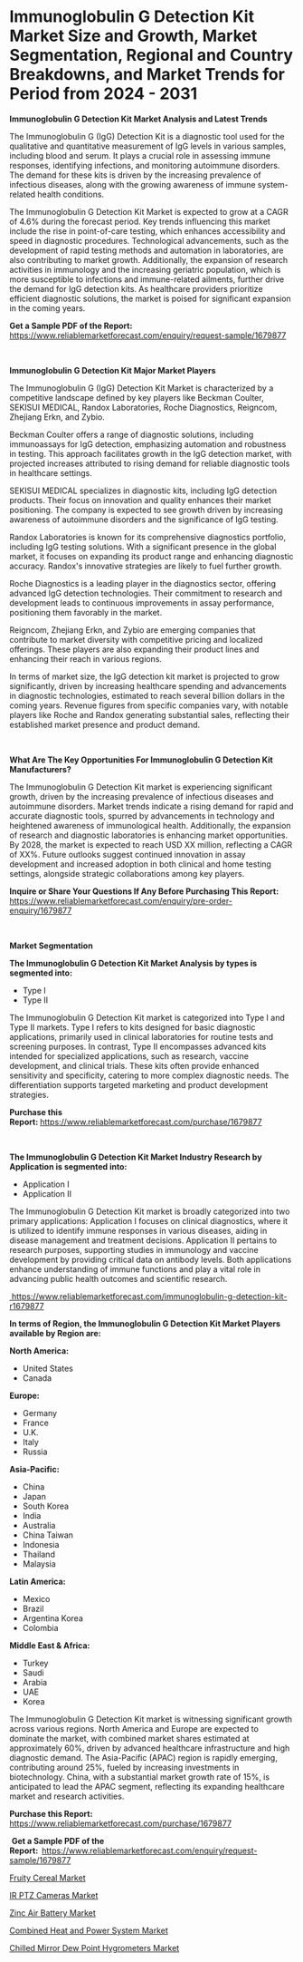<p><h1>Immunoglobulin G Detection Kit Market Size and Growth, Market Segmentation, Regional and Country Breakdowns, and Market Trends for Period from 2024 -  2031</h1></p><p><strong>Immunoglobulin G Detection Kit Market Analysis and Latest Trends</strong></p>
<p><p>The Immunoglobulin G (IgG) Detection Kit is a diagnostic tool used for the qualitative and quantitative measurement of IgG levels in various samples, including blood and serum. It plays a crucial role in assessing immune responses, identifying infections, and monitoring autoimmune disorders. The demand for these kits is driven by the increasing prevalence of infectious diseases, along with the growing awareness of immune system-related health conditions.</p><p>The Immunoglobulin G Detection Kit Market is expected to grow at a CAGR of 4.6% during the forecast period. Key trends influencing this market include the rise in point-of-care testing, which enhances accessibility and speed in diagnostic procedures. Technological advancements, such as the development of rapid testing methods and automation in laboratories, are also contributing to market growth. Additionally, the expansion of research activities in immunology and the increasing geriatric population, which is more susceptible to infections and immune-related ailments, further drive the demand for IgG detection kits. As healthcare providers prioritize efficient diagnostic solutions, the market is poised for significant expansion in the coming years.</p></p>
<p><strong>Get a Sample PDF of the Report:&nbsp;</strong> <a href="https://www.reliablemarketforecast.com/enquiry/request-sample/1679877?utm_campaign=1125&utm_medium=2&utm_source=Github&utm_content=ia&utm_term=19102024&utm_id=immunoglobulin-g-detection-kit">https://www.reliablemarketforecast.com/enquiry/request-sample/1679877</a></p>
<p>&nbsp;</p>
<p><strong>Immunoglobulin G Detection Kit Major Market Players</strong></p>
<p><p>The Immunoglobulin G (IgG) Detection Kit Market is characterized by a competitive landscape defined by key players like Beckman Coulter, SEKISUI MEDICAL, Randox Laboratories, Roche Diagnostics, Reigncom, Zhejiang Erkn, and Zybio. </p><p>Beckman Coulter offers a range of diagnostic solutions, including immunoassays for IgG detection, emphasizing automation and robustness in testing. This approach facilitates growth in the IgG detection market, with projected increases attributed to rising demand for reliable diagnostic tools in healthcare settings.</p><p>SEKISUI MEDICAL specializes in diagnostic kits, including IgG detection products. Their focus on innovation and quality enhances their market positioning. The company is expected to see growth driven by increasing awareness of autoimmune disorders and the significance of IgG testing.</p><p>Randox Laboratories is known for its comprehensive diagnostics portfolio, including IgG testing solutions. With a significant presence in the global market, it focuses on expanding its product range and enhancing diagnostic accuracy. Randox's innovative strategies are likely to fuel further growth.</p><p>Roche Diagnostics is a leading player in the diagnostics sector, offering advanced IgG detection technologies. Their commitment to research and development leads to continuous improvements in assay performance, positioning them favorably in the market.</p><p>Reigncom, Zhejiang Erkn, and Zybio are emerging companies that contribute to market diversity with competitive pricing and localized offerings. These players are also expanding their product lines and enhancing their reach in various regions.</p><p>In terms of market size, the IgG detection kit market is projected to grow significantly, driven by increasing healthcare spending and advancements in diagnostic technologies, estimated to reach several billion dollars in the coming years. Revenue figures from specific companies vary, with notable players like Roche and Randox generating substantial sales, reflecting their established market presence and product demand.</p></p>
<p>&nbsp;</p>
<p><strong>What Are The Key Opportunities For Immunoglobulin G Detection Kit Manufacturers?</strong></p>
<p><p>The Immunoglobulin G Detection Kit market is experiencing significant growth, driven by the increasing prevalence of infectious diseases and autoimmune disorders. Market trends indicate a rising demand for rapid and accurate diagnostic tools, spurred by advancements in technology and heightened awareness of immunological health. Additionally, the expansion of research and diagnostic laboratories is enhancing market opportunities. By 2028, the market is expected to reach USD XX million, reflecting a CAGR of XX%. Future outlooks suggest continued innovation in assay development and increased adoption in both clinical and home testing settings, alongside strategic collaborations among key players.</p></p>
<p><strong>Inquire or Share Your Questions If Any Before Purchasing This Report:</strong> <a href="https://www.reliablemarketforecast.com/enquiry/pre-order-enquiry/1679877?utm_campaign=1125&utm_medium=2&utm_source=Github&utm_content=ia&utm_term=19102024&utm_id=immunoglobulin-g-detection-kit">https://www.reliablemarketforecast.com/enquiry/pre-order-enquiry/1679877</a></p>
<p>&nbsp;</p>
<p><strong>Market Segmentation</strong></p>
<p><strong>The Immunoglobulin G Detection Kit Market Analysis by types is segmented into:</strong></p>
<p><ul><li>Type I</li><li>Type II</li></ul></p>
<p><p>The Immunoglobulin G Detection Kit market is categorized into Type I and Type II markets. Type I refers to kits designed for basic diagnostic applications, primarily used in clinical laboratories for routine tests and screening purposes. In contrast, Type II encompasses advanced kits intended for specialized applications, such as research, vaccine development, and clinical trials. These kits often provide enhanced sensitivity and specificity, catering to more complex diagnostic needs. The differentiation supports targeted marketing and product development strategies.</p></p>
<p><strong>Purchase this Report:&nbsp;</strong><a href="https://www.reliablemarketforecast.com/purchase/1679877?utm_campaign=1125&utm_medium=2&utm_source=Github&utm_content=ia&utm_term=19102024&utm_id=immunoglobulin-g-detection-kit">https://www.reliablemarketforecast.com/purchase/1679877</a></p>
<p>&nbsp;</p>
<p><strong>The Immunoglobulin G Detection Kit Market Industry Research by Application is segmented into:</strong></p>
<p><ul><li>Application I</li><li>Application II</li></ul></p>
<p><p>The Immunoglobulin G Detection Kit market is broadly categorized into two primary applications: Application I focuses on clinical diagnostics, where it is utilized to identify immune responses in various diseases, aiding in disease management and treatment decisions. Application II pertains to research purposes, supporting studies in immunology and vaccine development by providing critical data on antibody levels. Both applications enhance understanding of immune functions and play a vital role in advancing public health outcomes and scientific research.</p></p>
<p><a href="https://www.reliablemarketforecast.com/immunoglobulin-g-detection-kit-r1679877?utm_campaign=1125&utm_medium=2&utm_source=Github&utm_content=ia&utm_term=19102024&utm_id=immunoglobulin-g-detection-kit">&nbsp;https://www.reliablemarketforecast.com/immunoglobulin-g-detection-kit-r1679877</a></p>
<p><strong>In terms of Region, the Immunoglobulin G Detection Kit Market Players available by Region are:</strong></p>
<p>
    <p> <strong> North America: </strong>
        <ul>
            <li>United States</li>
            <li>Canada</li>
        </ul>
        </p> 
    <p> <strong> Europe: </strong>
        <ul>
            <li>Germany</li>
            <li>France</li>
            <li>U.K.</li>
            <li>Italy</li>
            <li>Russia</li>
        </ul>
        </p> 
    <p> <strong> Asia-Pacific: </strong>
        <ul>
            <li>China</li>
            <li>Japan</li>
            <li>South Korea</li>
            <li>India</li>
            <li>Australia</li>
            <li>China Taiwan</li>
            <li>Indonesia</li>
            <li>Thailand</li>
            <li>Malaysia</li>
        </ul>
        </p> 
    <p> <strong> Latin America: </strong>
        <ul>
            <li>Mexico</li>
            <li>Brazil</li>
            <li>Argentina Korea</li>
            <li>Colombia</li>
        </ul>
        </p> 
    <p> <strong> Middle East & Africa: </strong>
        <ul>
            <li>Turkey</li>
            <li>Saudi</li>
            <li>Arabia</li>
            <li>UAE</li>
            <li>Korea</li>
        </ul>
    </p>
    </p>
<p><p>The Immunoglobulin G Detection Kit market is witnessing significant growth across various regions. North America and Europe are expected to dominate the market, with combined market shares estimated at approximately 60%, driven by advanced healthcare infrastructure and high diagnostic demand. The Asia-Pacific (APAC) region is rapidly emerging, contributing around 25%, fueled by increasing investments in biotechnology. China, with a substantial market growth rate of 15%, is anticipated to lead the APAC segment, reflecting its expanding healthcare market and research activities.</p></p>
<p><strong>Purchase this Report: </strong><a href="https://www.reliablemarketforecast.com/purchase/1679877?utm_campaign=1125&utm_medium=2&utm_source=Github&utm_content=ia&utm_term=19102024&utm_id=immunoglobulin-g-detection-kit">https://www.reliablemarketforecast.com/purchase/1679877</a></p>
<p>&nbsp;<strong>Get a Sample PDF of the Report:&nbsp;&nbsp;</strong><a href="https://www.reliablemarketforecast.com/enquiry/request-sample/1679877?utm_campaign=1125&utm_medium=2&utm_source=Github&utm_content=ia&utm_term=19102024&utm_id=immunoglobulin-g-detection-kit">https://www.reliablemarketforecast.com/enquiry/request-sample/1679877</a></p>
<p><strong></strong></p>
<p><p><a href="https://www.linkedin.com/pulse/fruity-cereal-industry-insights-report-analyzing-market-9zwac?utm_campaign=1125&utm_medium=2&utm_source=Github&utm_content=ia&utm_term=19102024&utm_id=immunoglobulin-g-detection-kit">Fruity Cereal Market</a></p><p><a href="https://issuu.com/reportprime-2/docs/ir-ptz-cameras-market-size-2030.ppt_f0c5310843fc43?utm_campaign=1125&utm_medium=2&utm_source=Github&utm_content=ia&utm_term=19102024&utm_id=immunoglobulin-g-detection-kit">IR PTZ Cameras Market</a></p><p><a href="https://www.linkedin.com/pulse/deep-dive-zinc-air-battery-market-itstrends-segmentation-competitive-sgpof?utm_campaign=1125&utm_medium=2&utm_source=Github&utm_content=ia&utm_term=19102024&utm_id=immunoglobulin-g-detection-kit">Zinc Air Battery Market</a></p><p><a href="https://github.com/vimar16th/Market-Research-Report-List-6/blob/main/combined-heat-and-power-system-market.md?utm_campaign=1125&utm_medium=2&utm_source=Github&utm_content=ia&utm_term=19102024&utm_id=immunoglobulin-g-detection-kit">Combined Heat and Power System Market</a></p><p><a href="https://issuu.com/reportprime-2/docs/chilled-mirror-dew-point-hygrometer_11de9c58973350?utm_campaign=1125&utm_medium=2&utm_source=Github&utm_content=ia&utm_term=19102024&utm_id=immunoglobulin-g-detection-kit">Chilled Mirror Dew Point Hygrometers Market</a></p></p>